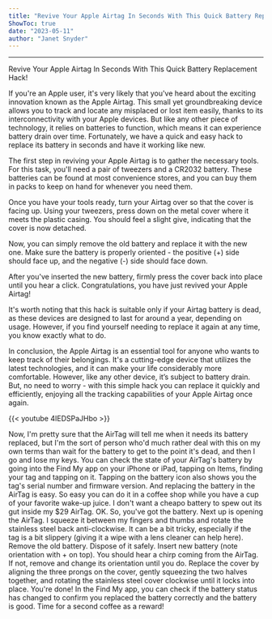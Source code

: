 ```yaml
---
title: "Revive Your Apple Airtag In Seconds With This Quick Battery Replacement Hack!"
ShowToc: true 
date: "2023-05-11"
author: "Janet Snyder"
---
```

*****
Revive Your Apple Airtag In Seconds With This Quick Battery Replacement Hack!

If you're an Apple user, it's very likely that you've heard about the exciting innovation known as the Apple Airtag. This small yet groundbreaking device allows you to track and locate any misplaced or lost item easily, thanks to its interconnectivity with your Apple devices. But like any other piece of technology, it relies on batteries to function, which means it can experience battery drain over time. Fortunately, we have a quick and easy hack to replace its battery in seconds and have it working like new.

The first step in reviving your Apple Airtag is to gather the necessary tools. For this task, you'll need a pair of tweezers and a CR2032 battery. These batteries can be found at most convenience stores, and you can buy them in packs to keep on hand for whenever you need them.

Once you have your tools ready, turn your Airtag over so that the cover is facing up. Using your tweezers, press down on the metal cover where it meets the plastic casing. You should feel a slight give, indicating that the cover is now detached.

Now, you can simply remove the old battery and replace it with the new one. Make sure the battery is properly oriented - the positive (+) side should face up, and the negative (-) side should face down.

After you've inserted the new battery, firmly press the cover back into place until you hear a click. Congratulations, you have just revived your Apple Airtag!

It's worth noting that this hack is suitable only if your Airtag battery is dead, as these devices are designed to last for around a year, depending on usage. However, if you find yourself needing to replace it again at any time, you know exactly what to do.

In conclusion, the Apple Airtag is an essential tool for anyone who wants to keep track of their belongings. It's a cutting-edge device that utilizes the latest technologies, and it can make your life considerably more comfortable. However, like any other device, it’s subject to battery drain. But, no need to worry - with this simple hack you can replace it quickly and efficiently, enjoying all the tracking capabilities of your Apple Airtag once again.

{{< youtube 4IEDSPaJHbo >}} 



Now, I'm pretty sure that the AirTag will tell me when it needs its battery replaced, but I'm the sort of person who'd much rather deal with this on my own terms than wait for the battery to get to the point it's dead, and then I go and lose my keys. 
You can check the state of your AirTag's battery by going into the Find My app on your iPhone or iPad, tapping on Items, finding your tag and tapping on it. Tapping on the battery icon also shows you the tag's serial number and firmware version. 
And replacing the battery in the AirTag is easy. So easy you can do it in a coffee shop while you have a cup of your favorite wake-up juice. 
I don't want a cheapo battery to spew out its gut inside my $29 AirTag. 
OK. So, you've got the battery. 
Next up is opening the AirTag. I squeeze it between my fingers and thumbs and rotate the stainless steel back anti-clockwise. It can be a bit tricky, especially if the tag is a bit slippery (giving it a wipe with a lens cleaner can help here). 
Remove the old battery. Dispose of it safely. 
Insert new battery (note orientation with + on top). You should hear a chirp coming from the AirTag. If not, remove and change its orientation until you do. 
Replace the cover by aligning the three prongs on the cover, gently squeezing the two halves together, and rotating the stainless steel cover clockwise until it locks into place. 
You're done! 
In the Find My app, you can check if the battery status has changed to confirm you replaced the battery correctly and the battery is good. 
Time for a second coffee as a reward! 




